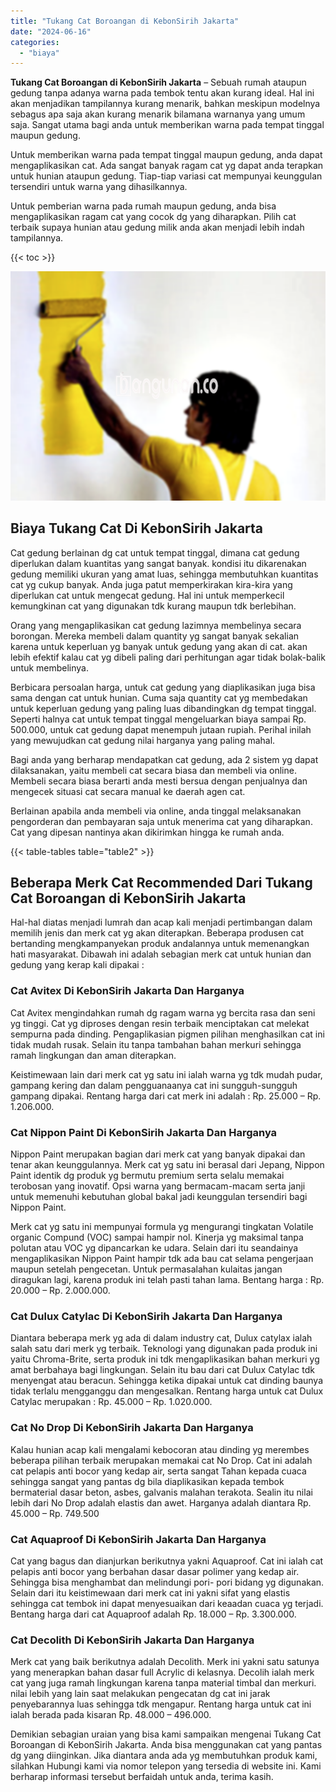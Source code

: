 ```yaml
---
title: "Tukang Cat Boroangan di KebonSirih Jakarta"
date: "2024-06-16"
categories: 
  - "biaya"
---
```


**Tukang Cat Boroangan di KebonSirih Jakarta** – Sebuah rumah ataupun gedung tanpa adanya warna pada tembok tentu akan kurang ideal. Hal ini akan menjadikan tampilannya kurang menarik, bahkan meskipun modelnya sebagus apa saja akan kurang menarik bilamana warnanya yang umum saja. Sangat utama bagi anda untuk memberikan warna pada tempat tinggal maupun gedung.

Untuk memberikan warna pada tempat tinggal maupun gedung, anda dapat mengaplikasikan cat. Ada sangat banyak ragam cat yg dapat anda terapkan untuk hunian ataupun gedung. Tiap-tiap variasi cat mempunyai keunggulan tersendiri untuk warna yang dihasilkannya.

Untuk pemberian warna pada rumah maupun gedung, anda bisa mengaplikasikan ragam cat yang cocok dg yang diharapkan. Pilih cat terbaik supaya hunian atau gedung milik anda akan menjadi lebih indah tampilannya.

{{< toc >}}

![Tukang Cat Boroangan di KebonSirih Jakarta](/images/jasa-cat-murah20.png)

## Biaya Tukang Cat Di KebonSirih Jakarta

Cat gedung berlainan dg cat untuk tempat tinggal, dimana cat gedung diperlukan dalam kuantitas yang sangat banyak. kondisi itu dikarenakan gedung memiliki ukuran yang amat luas, sehingga membutuhkan kuantitas cat yg cukup banyak. Anda juga patut memperkirakan kira-kira yang diperlukan cat untuk mengecat gedung. Hal ini untuk memperkecil kemungkinan cat yang digunakan tdk kurang maupun tdk berlebihan.

Orang yang mengaplikasikan cat gedung lazimnya membelinya secara borongan. Mereka membeli dalam quantity yg sangat banyak sekalian karena untuk keperluan yg banyak untuk gedung yang akan di cat. akan lebih efektif kalau cat yg dibeli paling dari perhitungan agar tidak bolak-balik untuk membelinya.

Berbicara persoalan harga, untuk cat gedung yang diaplikasikan juga bisa sama dengan cat untuk hunian. Cuma saja quantity cat yg membedakan untuk keperluan gedung yang paling luas dibandingkan dg tempat tinggal. Seperti halnya cat untuk tempat tinggal mengeluarkan biaya sampai Rp. 500.000, untuk cat gedung dapat menempuh jutaan rupiah. Perihal inilah yang mewujudkan cat gedung nilai harganya yang paling mahal.

Bagi anda yang berharap mendapatkan cat gedung, ada 2 sistem yg dapat dilaksanakan, yaitu membeli cat secara biasa dan membeli via online. Membeli secara biasa berarti anda mesti bersua dengan penjualnya dan mengecek situasi cat secara manual ke daerah agen cat.

Berlainan apabila anda membeli via online, anda tinggal melaksanakan pengorderan dan pembayaran saja untuk menerima cat yang diharapkan. Cat yang dipesan nantinya akan dikirimkan hingga ke rumah anda.

{{< table-tables table="table2" >}}

## Beberapa Merk Cat Recommended Dari Tukang Cat Boroangan di KebonSirih Jakarta

Hal-hal diatas menjadi lumrah dan acap kali menjadi pertimbangan dalam memilih jenis dan merk cat yg akan diterapkan. Beberapa produsen cat bertanding mengkampanyekan produk andalannya untuk memenangkan hati masyarakat. Dibawah ini adalah sebagian merk cat untuk hunian dan gedung yang kerap kali dipakai :

### Cat Avitex Di KebonSirih Jakarta Dan Harganya

Cat Avitex mengindahkan rumah dg ragam warna yg bercita rasa dan seni yg tinggi. Cat yg diproses dengan resin terbaik menciptakan cat melekat sempurna pada dinding. Pengaplikasian pigmen pilihan menghasilkan cat ini tidak mudah rusak. Selain itu tanpa tambahan bahan merkuri sehingga ramah lingkungan dan aman diterapkan.

Keistimewaan lain dari merk cat yg satu ini ialah warna yg tdk mudah pudar, gampang kering dan dalam pengguanaanya cat ini sungguh-sungguh gampang dipakai. Rentang harga dari cat merk ini adalah : Rp. 25.000 – Rp. 1.206.000.

### Cat Nippon Paint Di KebonSirih Jakarta Dan Harganya

Nippon Paint merupakan bagian dari merk cat yang banyak dipakai dan tenar akan keunggulannya. Merk cat yg satu ini berasal dari Jepang, Nippon Paint identik dg produk yg bermutu premium serta selalu memakai terobosan yang inovatif. Opsi warna yang bermacam-macam serta janji untuk memenuhi kebutuhan global bakal jadi keunggulan tersendiri bagi Nippon Paint.

Merk cat yg satu ini mempunyai formula yg mengurangi tingkatan Volatile organic Compund (VOC) sampai hampir nol. Kinerja yg maksimal tanpa polutan atau VOC yg dipancarkan ke udara. Selain dari itu seandainya mengaplikasikan Nippon Paint hampir tdk ada bau cat selama pengerjaan maupun setelah pengecetan. Untuk permasalahan kulaitas jangan diragukan lagi, karena produk ini telah pasti tahan lama. Bentang harga : Rp. 20.000 – Rp. 2.000.000.

### Cat Dulux Catylac Di KebonSirih Jakarta Dan Harganya

Diantara beberapa merk yg ada di dalam industry cat, Dulux catylax ialah salah satu dari merk yg terbaik. Teknologi yang digunakan pada produk ini yaitu Chroma-Brite, serta produk ini tdk mengaplikasikan bahan merkuri yg amat berbahaya bagi lingkungan. Selain itu bau dari cat Dulux Catylac tdk menyengat atau beracun. Sehingga ketika dipakai untuk cat dinding baunya tidak terlalu mengganggu dan mengesalkan. Rentang harga untuk cat Dulux Catylac merupakan : Rp. 45.000 – Rp. 1.020.000.

### Cat No Drop Di KebonSirih Jakarta Dan Harganya

Kalau hunian acap kali mengalami kebocoran atau dinding yg merembes beberapa pilihan terbaik merupakan memakai cat No Drop. Cat ini adalah cat pelapis anti bocor yang kedap air, serta sangat Tahan kepada cuaca sehingga sangat yang pantas dg bila diaplikasikan kepada tembok bermaterial dasar beton, asbes, galvanis malahan terakota. Sealin itu nilai lebih dari No Drop adalah elastis dan awet. Harganya adalah diantara Rp. 45.000 – Rp. 749.500

### Cat Aquaproof Di KebonSirih Jakarta Dan Harganya

Cat yang bagus dan dianjurkan berikutnya yakni Aquaproof. Cat ini ialah cat pelapis anti bocor yang berbahan dasar dasar polimer yang kedap air. Sehingga bisa menghambat dan melindungi pori- pori bidang yg digunakan. Selain dari itu keistimewaan dari merk cat ini yakni sifat yang elastis sehingga cat tembok ini dapat menyesuaikan dari keaadan cuaca yg terjadi. Bentang harga dari cat Aquaproof adalah Rp. 18.000 – Rp. 3.300.000.

### Cat Decolith Di KebonSirih Jakarta Dan Harganya

Merk cat yang baik berikutnya adalah Decolith. Merk ini yakni satu satunya yang menerapkan bahan dasar full Acrylic di kelasnya. Decolih ialah merk cat yang juga ramah lingkungan karena tanpa material timbal dan merkuri. nilai lebih yang lain saat melakukan pengecatan dg cat ini jarak penyebarannya luas sehingga tdk mengapur. Rentang harga untuk cat ini ialah berada pada kisaran Rp. 48.000 – 496.000.

Demikian sebagian uraian yang bisa kami sampaikan mengenai Tukang Cat Boroangan di KebonSirih Jakarta. Anda bisa menggunakan cat yang pantas dg yang diinginkan. Jika diantara anda ada yg membutuhkan produk kami, silahkan Hubungi kami via nomor telepon yang tersedia di website ini. Kami berharap informasi tersebut berfaidah untuk anda, terima kasih.
